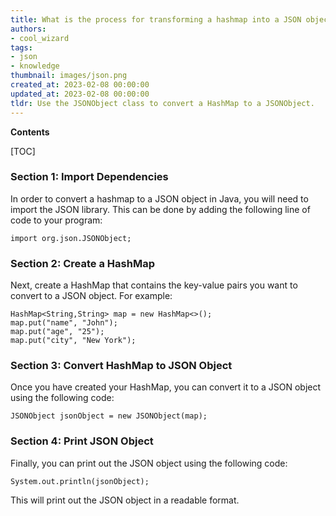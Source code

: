 ```yaml
---
title: What is the process for transforming a hashmap into a JSON object in java?
authors:
- cool_wizard
tags:
- json
- knowledge
thumbnail: images/json.png
created_at: 2023-02-08 00:00:00
updated_at: 2023-02-08 00:00:00
tldr: Use the JSONObject class to convert a HashMap to a JSONObject.
---
```


**Contents**

[TOC]

### Section 1: Import Dependencies

In order to convert a hashmap to a JSON object in Java, you will need to import the JSON library. This can be done by adding the following line of code to your program:

```
import org.json.JSONObject;
```

### Section 2: Create a HashMap

Next, create a HashMap that contains the key-value pairs you want to convert to a JSON object. For example:

```
HashMap<String,String> map = new HashMap<>();
map.put("name", "John");
map.put("age", "25");
map.put("city", "New York");
```

### Section 3: Convert HashMap to JSON Object

Once you have created your HashMap, you can convert it to a JSON object using the following code:

```
JSONObject jsonObject = new JSONObject(map);
```

### Section 4: Print JSON Object

Finally, you can print out the JSON object using the following code:

```
System.out.println(jsonObject);
```

This will print out the JSON object in a readable format.
